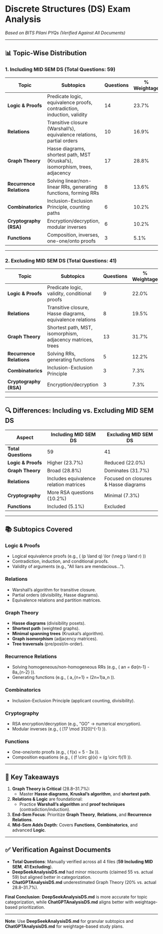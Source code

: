 # Discrete Structures (DS) Exam Analysis

_Based on BITS Pilani PYQs (Verified Against All Documents)_

---

## 📊 Topic-Wise Distribution

### 1. **Including MID SEM DS** (Total Questions: 59)

| **Topic**                | **Subtopics**                                                                 | **Questions** | **% Weightage** | **Importance** |
| ------------------------ | ----------------------------------------------------------------------------- | ------------- | --------------- | -------------- |
| **Logic & Proofs**       | Predicate logic, equivalence proofs, contradiction, induction, validity       | 14            | 23.7%           | 90/100         |
| **Relations**            | Transitive closure (Warshall’s), equivalence relations, partial orders        | 10            | 16.9%           | 85/100         |
| **Graph Theory**         | Hasse diagrams, shortest path, MST (Kruskal’s), isomorphism, trees, adjacency | 17            | 28.8%           | 95/100         |
| **Recurrence Relations** | Solving linear/non-linear RRs, generating functions, forming RRs              | 8             | 13.6%           | 80/100         |
| **Combinatorics**        | Inclusion-Exclusion Principle, counting paths                                 | 6             | 10.2%           | 70/100         |
| **Cryptography (RSA)**   | Encryption/decryption, modular inverses                                       | 6             | 10.2%           | 75/100         |
| **Functions**            | Composition, inverses, one-one/onto proofs                                    | 3             | 5.1%            | 65/100         |

---

### 2. **Excluding MID SEM DS** (Total Questions: 41)

| **Topic**                | **Subtopics**                                              | **Questions** | **% Weightage** | **Importance** |
| ------------------------ | ---------------------------------------------------------- | ------------- | --------------- | -------------- |
| **Logic & Proofs**       | Predicate logic, validity, conditional proofs              | 9             | 22.0%           | 85/100         |
| **Relations**            | Transitive closure, Hasse diagrams, equivalence relations  | 8             | 19.5%           | 90/100         |
| **Graph Theory**         | Shortest path, MST, isomorphism, adjacency matrices, trees | 13            | 31.7%           | 95/100         |
| **Recurrence Relations** | Solving RRs, generating functions                          | 5             | 12.2%           | 80/100         |
| **Combinatorics**        | Inclusion-Exclusion Principle                              | 3             | 7.3%            | 65/100         |
| **Cryptography (RSA)**   | Encryption/decryption                                      | 3             | 7.3%            | 70/100         |

---

## 🔍 **Differences: Including vs. Excluding MID SEM DS**

| **Aspect**          | **Including MID SEM DS**               | **Excluding MID SEM DS**             |
| ------------------- | -------------------------------------- | ------------------------------------ |
| **Total Questions** | 59                                     | 41                                   |
| **Logic & Proofs**  | Higher (23.7%)                         | Reduced (22.0%)                      |
| **Graph Theory**    | Broad (28.8%)                          | Dominates (31.7%)                    |
| **Relations**       | Includes equivalence relation matrices | Focused on closures & Hasse diagrams |
| **Cryptography**    | More RSA questions (10.2%)             | Minimal (7.3%)                       |
| **Functions**       | Included (5.1%)                        | Excluded                             |

---

## 📚 **Subtopics Covered**

### **Logic & Proofs**

- Logical equivalence proofs (e.g., \( (p \land q) \lor (\neg p \land r) \))
- Contradiction, induction, and conditional proofs.
- Validity of arguments (e.g., "All liars are mendacious...").

### **Relations**

- Warshall’s algorithm for transitive closure.
- Partial orders (divisibility, Hasse diagrams).
- Equivalence relations and partition matrices.

### **Graph Theory**

- **Hasse diagrams** (divisibility posets).
- **Shortest path** (weighted graphs).
- **Minimal spanning trees** (Kruskal’s algorithm).
- **Graph isomorphism** (adjacency matrices).
- **Tree traversals** (pre/post/in-order).

### **Recurrence Relations**

- Solving homogeneous/non-homogeneous RRs (e.g., \( a*n = 6a*{n-1} - 8a\_{n-2} \)).
- Generating functions (e.g., \( a\_{n+1} = (2n+1)a_n \)).

### **Combinatorics**

- Inclusion-Exclusion Principle (applicant counting, divisibility).

### **Cryptography**

- RSA encryption/decryption (e.g., "GO" → numerical encryption).
- Modular inverses (e.g., \( [17 \mod 3120]^{-1} \)).

### **Functions**

- One-one/onto proofs (e.g., \( f(x) = 5 - 3x \)).
- Composition equations (e.g., \( (f \circ g)(x) = (g \circ f)(1) \)).

---

## 🎯 **Key Takeaways**

1. **Graph Theory is Critical** (28.8–31.7%):
   - Master **Hasse diagrams**, **Kruskal’s algorithm**, and **shortest path**.
2. **Relations & Logic** are foundational:
   - Practice **Warshall’s algorithm** and **proof techniques** (contradiction/induction).
3. **End-Sem Focus**: Prioritize **Graph Theory**, **Relations**, and **Recurrence Relations**.
4. **Mid-Sem Adds Depth**: Covers **Functions**, **Combinatorics**, and advanced **Logic**.

---

## ✅ **Verification Against Documents**

- **Total Questions**: Manually verified across all 4 files (**59 Including MID SEM**, **41 Excluding**).
- **DeepSeekAnalysisDS.md** had minor miscounts (claimed 55 vs. actual 59) but aligned better in categorization.
- **ChatGPTAnalysisDS.md** underestimated Graph Theory (20% vs. actual 28.8–31.7%).

**Final Conclusion**: **DeepSeekAnalysisDS.md** is more accurate for topic categorization, while **ChatGPTAnalysisDS.md** aligns better with weightage-based prioritization.

---

**Note**: Use **DeepSeekAnalysisDS.md** for granular subtopics and **ChatGPTAnalysisDS.md** for weightage-based study plans.
